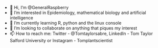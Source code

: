 - 👋 Hi, I’m @GeneralRaspberry
- 👀 I’m interested in Epidemiology, mathematical biology and artificial intelligence
- 🌱 I’m currently learning R, python and the linux console
- 💞️ I’m looking to collaborate on anything that piques my interest
- 📫 How to reach me: Twitter - @Tomtaylorsabre, LinkedIn - Tom Taylor Salford University or Instagram - Tomplantscientist

<!---
GeneralRaspberry/GeneralRaspberry is a ✨ special ✨ repository because its `README.md` (this file) appears on your GitHub profile.
You can click the Preview link to take a look at your changes.
--->

